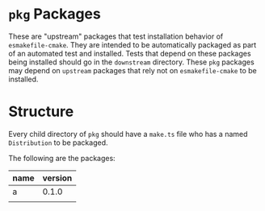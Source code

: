 # `pkg` Packages

These are "upstream" packages that test installation behavior of
`esmakefile-cmake`. They are intended to be automatically
packaged as part of an automated test and installed. Tests that
depend on these packages being installed should go in the
`downstream` directory. These `pkg` packages may depend on
`upstream` packages that rely not on `esmakefile-cmake` to be
installed.

# Structure

Every child directory of `pkg` should have a `make.ts` file who
has a named `Distribution` to be packaged.

The following are the packages:

| name | version |
| ---- | ------- |
| a    | 0.1.0   |
|      |         |

